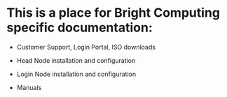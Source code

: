 # This is a place for Bright Computing specific documentation:

- Customer Support, Login Portal, ISO downloads

- Head Node installation and configuration

- Login Node installation and configuration

- Manuals
